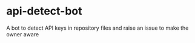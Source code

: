 # api-detect-bot
A bot to detect API keys in repository files and raise an issue to make the owner aware
